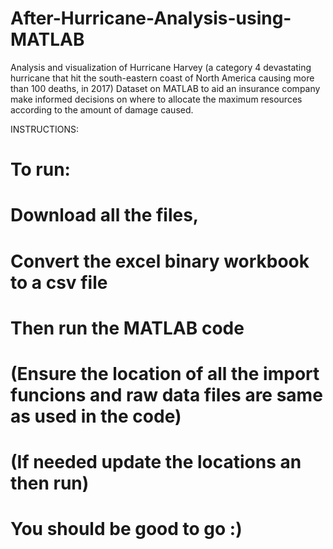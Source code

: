 # After-Hurricane-Analysis-using-MATLAB
Analysis and visualization of Hurricane Harvey (a category 4 devastating hurricane that hit the south-eastern coast of North America causing more than 100 deaths, in 2017) Dataset on MATLAB to aid an insurance company make informed decisions on where to allocate the maximum resources according to the amount of damage caused.

INSTRUCTIONS:
# To run:
# Download all the files,
# Convert the excel binary workbook to a csv file
# Then run the MATLAB code
# (Ensure the location of all the import funcions and raw data files are same as used in the code)
# (If needed update the locations an then run)

# You should be good to go :)

